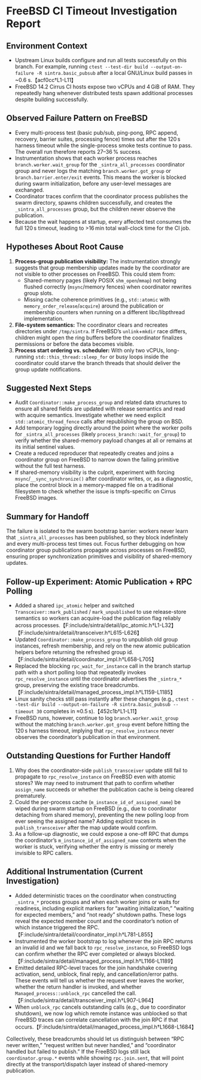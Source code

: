 # FreeBSD CI Timeout Investigation Report

## Environment Context
- Upstream Linux builds configure and run all tests successfully on this branch. For example, running `ctest --test-dir build --output-on-failure -R sintra.basic_pubsub` after a local GNU/Linux build passes in ~0.6 s.【acf0cc†L1-L11】
- FreeBSD 14.2 Cirrus CI hosts expose two vCPUs and 4 GiB of RAM. They repeatedly hang whenever distributed tests spawn additional processes despite building successfully.

## Observed Failure Pattern on FreeBSD
- Every multi-process test (basic pub/sub, ping-pong, RPC append, recovery, barrier suites, processing fence) times out after the 120 s harness timeout while the single-process smoke tests continue to pass. The overall run therefore reports 27–36 % success.
- Instrumentation shows that each worker process reaches `branch.worker.wait_group` for the `_sintra_all_processes` coordinator group and never logs the matching `branch.worker.got_group` or `branch.barrier.enter/exit` events. This means the worker is blocked during swarm initialization, before any user-level messages are exchanged.
- Coordinator traces confirm that the coordinator process publishes the swarm directory, spawns children successfully, and creates the `_sintra_all_processes` group, but the children never observe the publication.
- Because the wait happens at startup, every affected test consumes the full 120 s timeout, leading to >16 min total wall-clock time for the CI job.

## Hypotheses About Root Cause
1. **Process-group publication visibility:** The instrumentation strongly suggests that group membership updates made by the coordinator are not visible to other processes on FreeBSD. This could stem from:
   - Shared-memory pages (likely POSIX `shm_open`/`mmap`) not being flushed correctly (`msync`/memory fences) when coordinator rewrites group slots.
   - Missing cache coherence primitives (e.g., `std::atomic` with `memory_order_release`/`acquire`) around the publication or membership counters when running on a different libc/libpthread implementation.
2. **File-system semantics:** The coordinator clears and recreates directories under `/tmp/sintra`. If FreeBSD’s `unlink`+`mkdir` race differs, children might open the ring buffers before the coordinator finalizes permissions or before the data becomes visible.
3. **Process start ordering vs. scheduler:** With only two vCPUs, long-running `std::this_thread::sleep_for` or busy loops inside the coordinator could starve the branch threads that should deliver the group update notifications.

## Suggested Next Steps
- Audit `Coordinator::make_process_group` and related data structures to ensure all shared fields are updated with release semantics and read with acquire semantics. Investigate whether we need explicit `std::atomic_thread_fence` calls after republishing the group on BSD.
- Add temporary logging directly around the point where the worker polls for `_sintra_all_processes` (likely `process_branch::wait_for_group`) to verify whether the shared-memory payload changes at all or remains at its initial sentinel values.
- Create a reduced reproducer that repeatedly creates and joins a coordinator group on FreeBSD to narrow down the failing primitive without the full test harness.
- If shared-memory visibility is the culprit, experiment with forcing `msync`/`__sync_synchronize()` after coordinator writes, or, as a diagnostic, place the control block in a memory-mapped file on a traditional filesystem to check whether the issue is tmpfs-specific on Cirrus FreeBSD images.

## Summary for Handoff
The failure is isolated to the swarm bootstrap barrier: workers never learn that `_sintra_all_processes` has been published, so they block indefinitely and every multi-process test times out. Focus further debugging on how coordinator group publications propagate across processes on FreeBSD, ensuring proper synchronization primitives and visibility of shared-memory updates.

## Follow-up Experiment: Atomic Publication + RPC Polling
- Added a shared `ipc_atomic` helper and switched `Transceiver::mark_published` / `mark_unpublished` to use release-store semantics so workers can acquire-load the publication flag reliably across processes.【F:include/sintra/detail/ipc_atomic.h†L1-L32】【F:include/sintra/detail/transceiver.h†L615-L626】
- Updated `Coordinator::make_process_group` to unpublish old group instances, refresh membership, and rely on the new atomic publication helpers before returning the refreshed group id.【F:include/sintra/detail/coordinator_impl.h†L658-L705】
- Replaced the blocking `rpc_wait_for_instance` call in the branch startup path with a short polling loop that repeatedly invokes `rpc_resolve_instance` until the coordinator advertises the `_sintra_*` group, preserving the existing trace breadcrumbs.【F:include/sintra/detail/managed_process_impl.h†L1159-L1185】
- Linux sanity checks still pass instantly after these changes (e.g., `ctest --test-dir build --output-on-failure -R sintra.basic_pubsub --timeout 30` completes in ≈0.5 s).【452c1b†L1-L11】
- FreeBSD runs, however, continue to log `branch.worker.wait_group` without the matching `branch.worker.got_group` event before hitting the 120 s harness timeout, implying that `rpc_resolve_instance` never observes the coordinator’s publication in that environment.

## Outstanding Questions for Further Handoff
1. Why does the coordinator-side `publish_transceiver` update still fail to propagate to `rpc_resolve_instance` on FreeBSD even with atomic stores? We may need to instrument that path to confirm whether `assign_name` succeeds or whether the publication cache is being cleared prematurely.
2. Could the per-process cache (`m_instance_id_of_assigned_name`) be wiped during swarm startup on FreeBSD (e.g., due to coordinator detaching from shared memory), preventing the new polling loop from ever seeing the assigned name? Adding explicit traces in `publish_transceiver` after the map update would confirm.
3. As a follow-up diagnostic, we could expose a one-off RPC that dumps the coordinator’s `m_instance_id_of_assigned_name` contents when the worker is stuck, verifying whether the entry is missing or merely invisible to RPC callers.

## Additional Instrumentation (Current Investigation)
- Added deterministic traces on the coordinator when constructing `_sintra_*` process groups and when each worker joins or waits for readiness, including explicit markers for “awaiting initialization,” “waiting for expected members,” and “not ready” shutdown paths. These logs reveal the expected member count and the coordinator’s notion of which instance triggered the RPC.【F:include/sintra/detail/coordinator_impl.h†L781-L855】
- Instrumented the worker bootstrap to log whenever the join RPC returns an invalid id and we fall back to `rpc_resolve_instance`, so FreeBSD logs can confirm whether the RPC ever completed or always blocked.【F:include/sintra/detail/managed_process_impl.h†L1166-L1189】
- Emitted detailed RPC-level traces for the join handshake covering activation, send, unblock, final reply, and cancellation/error paths. These events will tell us whether the request ever leaves the worker, whether the return handler is invoked, and whether `Managed_process::unblock_rpc` cancelled the call.【F:include/sintra/detail/transceiver_impl.h†L907-L964】
- When `unblock_rpc` cancels outstanding calls (e.g., due to coordinator shutdown), we now log which remote instance was unblocked so that FreeBSD traces can correlate cancellation with the join RPC if that occurs.【F:include/sintra/detail/managed_process_impl.h†L1668-L1684】

Collectively, these breadcrumbs should let us distinguish between “RPC never written,” “request written but never handled,” and “coordinator handled but failed to publish.” If the FreeBSD logs still lack `coordinator.group.*` events while showing `rpc.join.sent`, that will point directly at the transport/dispatch layer instead of shared-memory publication.

